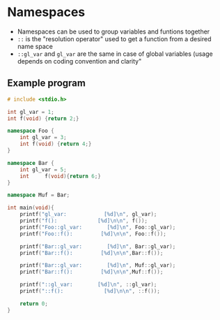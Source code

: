 # Namespaces

- Namespaces can be used to group variables and funtions together
- `::` is the "resolution operator" used to get a function from a desired name
space
- `::gl_var` and `gl_var` are the same in case of global variables (usage
depends on coding convention and clarity"

## Example program

```cpp
# include <stdio.h>

int gl_var = 1;
int f(void) {return 2;}

namespace Foo {
    int gl_var = 3;
    int f(void) {return 4;}
}

namespace Bar {
    int	gl_var = 5;
    int	    f(void){return 6;}
}

namespace Muf = Bar;

int main(void){
    printf("gl_var:	           [%d]\n", gl_var);
    printf("f():             [%d]\n\n", f());
    printf("Foo::gl_var:        [%d]\n", Foo::gl_var);
    printf("Foo::f():         [%d]\n\n", Foo::f());

    printf("Bar::gl_var:        [%d]\n", Bar::gl_var);
    printf("Bar::f():         [%d]\n\n",Bar::f());

    printf("Bar::gl_var:        [%d]\n", Muf::gl_var);
    printf("Bar::f():         [%d]\n\n",Muf::f());

    printf("::gl_var:        [%d]\n", ::gl_var);
    printf("::f():             [%d]\n\n", ::f());

    return 0;
}
```
